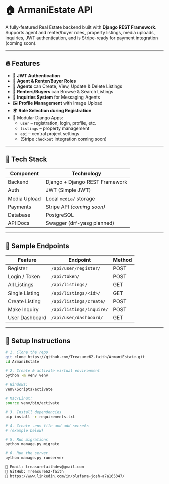 # 🏠 ArmaniEstate API

A fully-featured Real Estate backend built with **Django REST Framework**. Supports agent and renter/buyer roles, property listings, media uploads, inquiries, JWT authentication, and is Stripe-ready for payment integration (coming soon).

---

## 🔥 Features

- 🔐 **JWT Authentication**
- 👤 **Agent & Renter/Buyer Roles**
- 🏡 **Agents** can Create, View, Update & Delete Listings
- 🔎 **Renters/Buyers** can Browse & Search Listings
- 💬 **Inquiries System** for Messaging Agents
- 🖼️ **Profile Management** with Image Upload
- 🌍 **Role Selection during Registration**
- 🧠 Modular Django Apps:
  - `user` – registration, login, profile, etc.
  - `listings` – property management
  - `api` – central project settings
  - (Stripe `checkout` integration coming soon)

---

## 🧰 Tech Stack

| Component    | Technology                   |
|--------------|-------------------------------|
| Backend      | Django + Django REST Framework |
| Auth         | JWT (Simple JWT)              |
| Media Upload | Local `media/` storage         |
| Payments     | Stripe API *(coming soon)*    |
| Database     | PostgreSQL                    |
| API Docs     | Swagger (drf-yasg planned)    |

---

## 🧪 Sample Endpoints

| Feature              | Endpoint                                | Method |
|----------------------|-----------------------------------------|--------|
| Register             | `/api/user/register/`                   | POST   |
| Login / Token        | `/api/token/`                            | POST   |
| All Listings         | `/api/listings/`                         | GET    |
| Single Listing       | `/api/listings/<id>/`                   | GET    |
| Create Listing       | `/api/listings/create/`                 | POST   |
| Make Inquiry         | `/api/listings/inquire/`                | POST   |
| User Dashboard       | `/api/user/dashboard/`                  | GET    |

---

## 🧰 Setup Instructions

```bash
# 1. Clone the repo
git clone https://github.com/Treasure62-faith/ArmaniEstate.git
cd ArmaniEstate

# 2. Create & activate virtual environment
python -m venv venv

# Windows:
venv\Scripts\activate

# Mac/Linux:
source venv/bin/activate

# 3. Install dependencies
pip install -r requirements.txt

# 4. Create .env file and add secrets
# (example below)

# 5. Run migrations
python manage.py migrate

# 6. Run the server
python manage.py runserver

📧 Email: treasurefaithdev@gmail.com
🔗 GitHub: Treasure62-faith
🔗 https://www.linkedin.com/in/olafare-josh-a7a165347/
